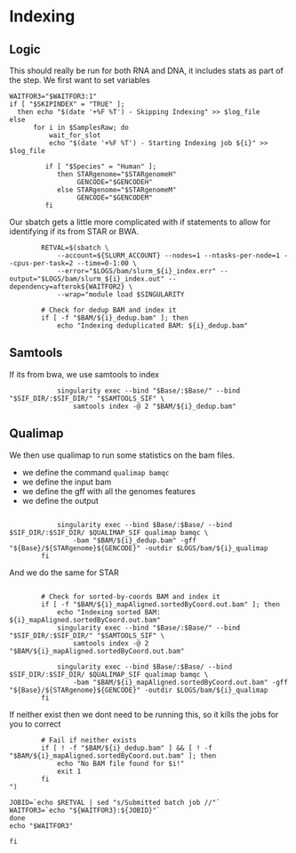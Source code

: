 # Indexing

## Logic
This should really be run for both RNA and DNA, it includes stats as part of the step.
We first want to set variables
```
WAITFOR3="$WAITFOR3:1"
if [ "$SKIPINDEX" = "TRUE" ];
  then echo "$(date '+%F %T') - Skipping Indexing" >> $log_file
else
      for i in $SamplesRaw; do
          wait_for_slot
          echo "$(date '+%F %T') - Starting Indexing job ${i}" >> $log_file

         if [ "$Species" = "Human" ];
            then STARgenome="$STARgenomeH"
                 GENCODE="$GENCODEH"
            else STARgenome="$STARgenomeM"
                 GENCODE="$GENCODEM"
         fi
```
Our sbatch gets a little more complicated with if statements to allow for identifying if its from STAR or BWA.

```
        RETVAL=$(sbatch \
            --account=${SLURM_ACCOUNT} --nodes=1 --ntasks-per-node=1 --cpus-per-task=2 --time=0-1:00 \
            --error="$LOGS/bam/slurm_${i}_index.err" --output="$LOGS/bam/slurm_${i}_index.out" --dependency=afterok${WAITFOR2} \
            --wrap="module load $SINGULARITY

        # Check for dedup BAM and index it
        if [ -f "$BAM/${i}_dedup.bam" ]; then
            echo "Indexing deduplicated BAM: ${i}_dedup.bam"
```
## Samtools
If its from bwa, we use samtools to index
```
            singularity exec --bind "$Base/:$Base/" --bind "$SIF_DIR/:$SIF_DIR/" "$SAMTOOLS_SIF" \
                samtools index -@ 2 "$BAM/${i}_dedup.bam"
```
## Qualimap
We then use qualimap to run some statistics on the bam files.
+ we define the command `qualimap bamqc`
+ we define the input bam
+ we define the gff with all the genomes features
+ we define the output
```

            singularity exec --bind $Base/:$Base/ --bind $SIF_DIR/:$SIF_DIR/ $QUALIMAP_SIF qualimap bamqc \
                -bam "$BAM/${i}_dedup.bam" -gff "${Base}/${STARgenome}${GENCODE}" -outdir $LOGS/bam/${i}_qualimap
        fi
```
And we do the same for STAR
```

        # Check for sorted-by-coords BAM and index it
        if [ -f "$BAM/${i}_mapAligned.sortedByCoord.out.bam" ]; then
            echo "Indexing sorted BAM: ${i}_mapAligned.sortedByCoord.out.bam"
            singularity exec --bind "$Base/:$Base/" --bind "$SIF_DIR/:$SIF_DIR/" "$SAMTOOLS_SIF" \
                samtools index -@ 2 "$BAM/${i}_mapAligned.sortedByCoord.out.bam"

            singularity exec --bind $Base/:$Base/ --bind $SIF_DIR/:$SIF_DIR/ $QUALIMAP_SIF qualimap bamqc \
                -bam "$BAM/${i}_mapAligned.sortedByCoord.out.bam" -gff "${Base}/${STARgenome}${GENCODE}" -outdir $LOGS/bam/${i}_qualimap
        fi
```
If neither exist then we dont need to be running this, so it kills the jobs for you to correct
```
        # Fail if neither exists
        if [ ! -f "$BAM/${i}_dedup.bam" ] && [ ! -f "$BAM/${i}_mapAligned.sortedByCoord.out.bam" ]; then
            echo "No BAM file found for $i!"
            exit 1
        fi
")

JOBID=`echo $RETVAL | sed "s/Submitted batch job //"`
WAITFOR3=`echo "${WAITFOR3}:${JOBID}"`
done
echo "$WAITFOR3"

fi
```
